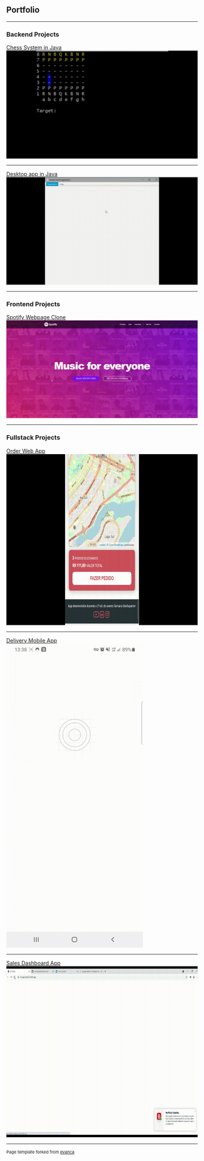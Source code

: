## Portfolio

---

### Backend Projects

[Chess System in Java](project_description/chess-system-description.md)<br>
<img src="https://github.com/vitorstabile/vitorstabile.github.io/blob/master/images/chess-system-images/Peon_White_Play.gif?raw=true"/>

---

[Desktop app in Java](project_description/workshop-javafx-jdbc-description.md)<br>
<img src="https://github.com/vitorstabile/vitorstabile.github.io/blob/master/images/workshop-javafx-jdbc-images/workshop-javafx-jdbc-list.gif?raw=true"/>

---

### Frontend Projects 

[Spotify Webpage Clone](project_description/project-spotify-clone.md)<br>
<img src="https://github.com/vitorstabile/vitorstabile.github.io/blob/master/images/project-spotify-clone/spotify-project-1.gif?raw=true"/> 

---

### Fullstack Projects 

[Order Web App](project_description/dsdeliver-sds2.md)<br>
<img src="https://github.com/vitorstabile/vitorstabile.github.io/blob/master/images/dsdeliver-sds2/DSDelivery_Trim4.gif?raw=true" width=800 height=450/> 

---

[Delivery Mobile App](project_description/dsdeliver-sds2-mobile.md)<br>
<img src="https://github.com/vitorstabile/vitorstabile.github.io/blob/master/images/dsdeliver-sds2-mobile/Deliver_Trim_main.gif?raw=true" width=360 height=800/>

---

[Sales Dashboard App](project_description/dsvendas-sds3.md)<br>
<img src="https://github.com/vitorstabile/vitorstabile.github.io/blob/master/images/dsvendas-sds3/DS_vendas-1.gif?raw=true" width=800 height=450/>

---

<p style="font-size:11px">Page template forked from <a href="https://github.com/evanca/quick-portfolio">evanca</a></p>
<!-- Remove above link if you don't want to attibute -->
